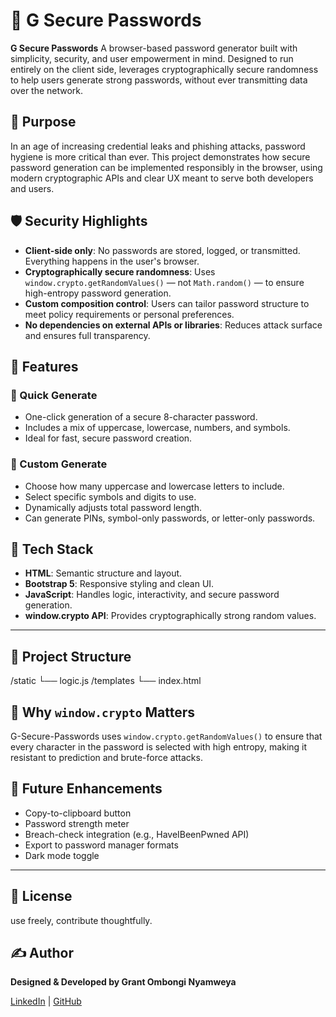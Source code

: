 # 🔐 G Secure Passwords

**G Secure Passwords** 
A browser-based password generator built with simplicity, security, and user empowerment in mind. Designed to run entirely on the client side, leverages cryptographically secure randomness to help users generate strong passwords, without ever transmitting data over the network.


## 🎯 Purpose

In an age of increasing credential leaks and phishing attacks, password hygiene is more critical than ever. This project demonstrates how secure password generation can be implemented responsibly in the browser, using modern cryptographic APIs and clear UX meant to serve both developers and users. 


## 🛡️ Security Highlights

- **Client-side only**: No passwords are stored, logged, or transmitted. Everything happens in the user's browser.
- **Cryptographically secure randomness**: Uses `window.crypto.getRandomValues()` — not `Math.random()` — to ensure high-entropy password generation.
- **Custom composition control**: Users can tailor password structure to meet policy requirements or personal preferences.
- **No dependencies on external APIs or libraries**: Reduces attack surface and ensures full transparency.


## 🧪 Features

### 🔹 Quick Generate
- One-click generation of a secure 8-character password.
- Includes a mix of uppercase, lowercase, numbers, and symbols.
- Ideal for fast, secure password creation.

### 🔹 Custom Generate
- Choose how many uppercase and lowercase letters to include.
- Select specific symbols and digits to use.
- Dynamically adjusts total password length.
- Can generate PINs, symbol-only passwords, or letter-only passwords.


## 🧰 Tech Stack

- **HTML**: Semantic structure and layout.
- **Bootstrap 5**: Responsive styling and clean UI.
- **JavaScript**: Handles logic, interactivity, and secure password generation.
- **window.crypto API**: Provides cryptographically strong random values.

---

## 📂 Project Structure

/static └── logic.js 
/templates └── index.html 


## 📖 Why `window.crypto` Matters

G-Secure-Passwords uses `window.crypto.getRandomValues()` to ensure that every character in the password is selected with high entropy, making it resistant to prediction and brute-force attacks.



## 🚀 Future Enhancements 

- Copy-to-clipboard button
- Password strength meter
- Breach-check integration (e.g., HaveIBeenPwned API)
- Export to password manager formats
- Dark mode toggle

---

## 🧾 License

use freely, contribute thoughtfully.

## ✍️ Author

**Designed & Developed by Grant Ombongi Nyamweya**  


[LinkedIn](https://www.linkedin.com/in/grant-ombongi-21912b273/) | [GitHub](https://github.com/Grantex)

